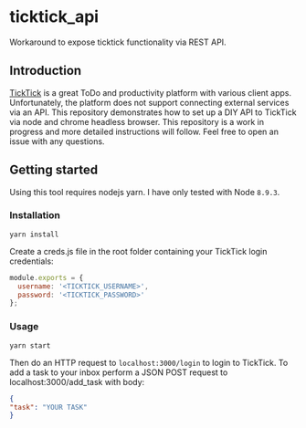 # ticktick_api
Workaround to expose ticktick functionality via REST API.

## Introduction
[TickTick](https://ticktick.com) is a great ToDo and productivity platform with various client apps. Unfortunately, the
platform does not support connecting external services via an API. This repository demonstrates how to set up a DIY API to
TickTick via node and chrome headless browser. This repository is a work in progress and more detailed instructions will follow.
Feel free to open an issue with any questions.

## Getting started
Using this tool requires nodejs yarn. I have only tested with Node `8.9.3`.

### Installation
```shell
yarn install
```
Create a creds.js file in the root folder containing your TickTick login credentials:

```javascript
module.exports = {
  username: '<TICKTICK_USERNAME>',
  password: '<TICKTICK_PASSWORD>'
};
```


### Usage
```shell
yarn start
```
Then do an HTTP request to `localhost:3000/login` to login to TickTick. To add a task to your inbox perform a JSON POST request to localhost:3000/add_task with body:

```json
{
"task": "YOUR TASK"
}
```
